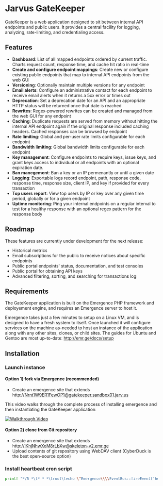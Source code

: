 # Jarvus GateKeeper

GateKeeper is a web application designed to sit between internal API endpoints and public users.
It provides a central facility for logging, analyzing, rate-limiting, and credentialing access.

## Features
- **Dashboard**: List of all mapped endpoints ordered by current traffic. Charts request count, response time, and cache hit ratio in real-time
- **Create and configure endpoint mappings**: Create new or configure existing public endpoints that map to internal API endpoints from the web GUI
- **Versioning**: Optionally maintain multiple versions for any endpoint
- **Email alerts**: Configure an administrative contact for each endpoint to receive email alerts when it returns a 5xx error or times out
- **Deprecation**: Set a deprecation date for an API and an appropriate HTTP status will be returned once that date is reached
- **Rewrites**: Regex-powered rewrites can be created and managed from the web GUI for any endpoint
- **Caching**: Duplicate requests are served from memory without hitting the internal API endpoint again if the original response included caching headers. Cached responses can be browsed by endpoint
- **Rate limiting**: Global and per-user rate limits configurable for each endpoint
- **Bandwidth limiting**: Global bandwidth limits configurable for each endpoint
- **Key management**: Configure endpoints to require keys, issue keys, and grant keys access to individual or all endpoints with an optional expiration date.
- **Ban manegement**: Ban a key or an IP permenantly or until a given date
- **Logging**: Exportable logs record endpoint, path, response code, response time, response size, client IP, and key if provided for every transaction
- **Top users report**: View top users by IP or key over any given time period, globally or for a given endpoint
- **Uptime monitoring**: Ping your internal endpoints on a regular interval to test for a healthy response with an optional regex pattern for the response body

## Roadmap
These features are currently under development for the next release:
- Historical metrics
- Email subscriptions for the public to receive notices about specific endpoints
- Public portal endpoints' status, documentation, and test consoles
- Public portal for obtaining API keys
- Advanced filtering, sorting, and searching for transactions log

## Requirements
The GateKeeper application is built on the Emergence PHP framework and deployement engine, and requires an Emergence server to host it.

Emergence takes just a few minutes to setup on a Linux VM, and is designed to have a fresh system to itself. Once launched
it will configure services on the machine as-needed to host an instance of the application along with any other
sites, clones, or child sites. The guides for Ubuntu and Gentoo are most up-to-date: http://emr.ge/docs/setup

## Installation
### Launch instance
#### Option 1) fork via Emergence (recommended)
-  Create an emergence site that extends http://Nrnt1W9ER1FewOP1@gatekeeper.sandbox01.jarv.us

This video walks through the complete process of installing emergence and then instantiating the GateKeeper application:

[![Walkthrough Video](http://b.vimeocdn.com/ts/455/313/455313620_640.jpg)](https://vimeo.com/79587819)

#### Option 2) clone from Git repository
-  Create an emergence site that extends http://lKhjNhwXoM8rLbXw@skeleton-v2.emr.ge
-  Upload contents of git repository using WebDAV client (CyberDuck is the best open-source option)

### Install heartbeat cron script
```bash
printf "*/5 *\t* * *\troot\techo \"Emergence\\\\EventBus::fireEvent('heartbeat', 'Gatekeeper');\" | /usr/local/bin/emergence-shell gatekeeper > /dev/null\n" | sudo tee /etc/cron.d/gatekeeper-heartbeat
```
###

